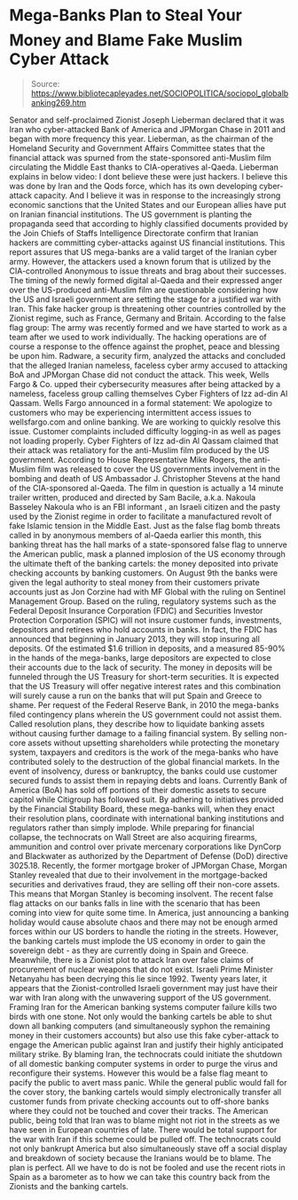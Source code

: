 # Mega-Banks Plan to Steal Your Money and Blame Fake Muslim Cyber Attack

> Source: https://www.bibliotecapleyades.net/SOCIOPOLITICA/sociopol_globalbanking269.htm

Senator and
self-proclaimed Zionist Joseph Lieberman declared that it was Iran
who cyber-attacked Bank of America and JPMorgan Chase in 2011 and began
with more frequency this year.
Lieberman, as the chairman of the
Homeland Security and Government Affairs Committee states that the
financial attack was spurned from the state-sponsored anti-Muslim film
circulating the Middle East thanks to CIA-operatives al-Qaeda.
Lieberman explains in below video:
I dont believe these were just hackers. I believe this was done by
Iran and the Qods force, which has its own developing cyber-attack
capacity.
And I believe it was in response to the increasingly strong
economic sanctions that the United States and our European allies have
put on Iranian financial institutions.
The US government is planting the propaganda seed that according to
highly classified documents provided by the Join Chiefs of Staffs
Intelligence Directorate confirm that Iranian hackers are committing
cyber-attacks against US financial institutions.
This report assures that US mega-banks are a valid target of the
Iranian cyber army. However, the attackers used a known forum that is
utilized by the
CIA-controlled Anonymous to issue threats and brag about their
successes.
The timing of the newly formed digital al-Qaeda and their expressed
anger over the US-produced anti-Muslim film are questionable considering
how the US and Israeli government are setting the stage for a justified
war with Iran.
This fake hacker group is threatening other countries
controlled by the Zionist regime, such as France, Germany and Britain.
According to the false flag group:
The army was recently formed and
we have started to work as a team after we used to work individually.
The hacking operations are of course a response to the offence against
the prophet, peace and blessing be upon him.
Radware, a security firm, analyzed
the attacks and concluded that the alleged Iranian nameless, faceless
cyber army accused to attacking BoA and JPMorgan Chase did not conduct
the attack.
This week, Wells Fargo & Co. upped
their cybersecurity measures after being attacked by a nameless,
faceless group calling themselves Cyber Fighters of Izz ad-din Al Qassam.
Wells Fargo announced in a formal statement:
We apologize to customers
who may be experiencing intermittent access issues to wellsfargo.com and
online banking. We are working to quickly resolve this issue.
Customer complaints included difficulty logging-in as well as pages not
loading properly.
Cyber Fighters of Izz ad-din Al Qassam claimed that their attack was
retaliatory for the anti-Muslim film produced by the US government.
According to House Representative Mike Rogers, the anti-Muslim film was
released to cover the US governments
involvement in the bombing and death of US Ambassador J. Christopher
Stevens at the hand of the CIA-sponsored al-Qaeda.
The film in question is actually a 14 minute trailer written, produced
and directed by Sam Bacile, a.k.a. Nakoula Basseley Nakoula who is
an FBI informant , an Israeli citizen and the pasty used by the
Zionist regime in order to facilitate a manufactured revolt of fake
Islamic tension in the Middle East.
Just as the
false flag bomb threats called in by anonymous members of al-Qaeda
earlier this month, this banking threat has the hall marks of a
state-sponsored false flag to unnerve the American public, mask a
planned implosion of the US economy through the ultimate theft of the
banking cartels: the money deposited into private checking accounts by
banking customers.
On August 9th the banks were given the legal authority to
steal money from their customers private accounts just as
Jon Corzine had with MF Global with the
ruling on Sentinel Management Group.
Based on the ruling, regulatory systems such as the Federal Deposit
Insurance Corporation (FDIC) and Securities Investor Protection
Corporation (SPIC) will not insure customer funds, investments,
depositors and retirees who hold accounts in banks.
In fact, the FDIC
has
announced that beginning in January 2013, they will stop insuring
all deposits.
Of the estimated $1.6 trillion in deposits, and a measured
85-90% in the hands of the mega-banks, large depositors are expected to
close their accounts due to the lack of security.
The money in deposits will be funneled through the US Treasury for
short-term securities.
It is expected that the US Treasury will offer
negative interest rates and this combination will surely cause a run on
the banks that will put Spain and Greece to shame.
Per request of the Federal Reserve Bank, in 2010 the mega-banks filed
contingency plans wherein the US government could not assist them.
Called
resolution plans, they describe how to liquidate banking assets
without causing further damage to a failing financial system. By selling
non-core assets without upsetting shareholders while protecting the
monetary system, taxpayers and creditors is the work of the mega-banks
who have contributed solely to the destruction of the global financial
markets.
In the event of insolvency, duress or bankruptcy, the banks could use
customer secured funds to assist them in repaying debts and loans.
Currently Bank of America (BoA) has
sold off portions of their domestic assets to secure capitol while
Citigroup has followed suit.
By adhering to initiatives provided by the
Financial Stability Board, these mega-banks will, when they enact
their resolution plans, coordinate with international banking
institutions and regulators rather than simply implode.
While preparing for financial collapse, the technocrats on Wall Street
are also acquiring firearms, ammunition and control over private
mercenary corporations like DynCorp and Blackwater as authorized by
the Department of Defense (DoD) directive
3025.18.
Recently, the former mortgage broker of JPMorgan Chase, Morgan Stanley
revealed that due to their involvement in the mortgage-backed securities
and derivatives fraud, they are selling off their non-core assets.
This
means that
Morgan Stanley is becoming
insolvent.
The recent false flag attacks on our banks falls in line with the
scenario that has been coming into view for quite some time. In America,
just announcing a banking holiday would cause absolute chaos and there
may not be enough armed forces within our US borders to handle the
rioting in the streets. However, the banking cartels must implode the US
economy in order to gain the sovereign debt - as they are currently
doing in Spain and Greece.
Meanwhile, there is a Zionist plot to attack Iran over false claims of
procurement of nuclear weapons that do not exist.
Israeli Prime Minister
Netanyahu has been
decrying this lie since 1992. Twenty years later, it appears that
the Zionist-controlled Israeli government may just have their war with
Iran along with the unwavering support of the US government.
Framing Iran for the American banking systems computer failure kills
two birds with one stone.
Not only would the banking cartels be able to
shut down all banking computers (and simultaneously syphon the
remaining money in their customers accounts) but also use this fake
cyber-attack to engage the American public against Iran and justify
their highly anticipated military strike.
By blaming Iran, the technocrats could initiate the shutdown of all
domestic banking computer systems in order to purge the virus and
reconfigure their systems.
However this would be a false flag meant to
pacify the public to avert mass panic. While the general public would
fall for the cover story, the banking cartels would simply
electronically transfer all customer funds from private checking
accounts out to off-shore banks where they could not be touched and
cover their tracks.
The American public, being told that Iran was to blame might not riot in
the streets as we have seen in European countries of late. There would
be total support for the war with Iran if this scheme could be pulled
off. The technocrats could not only bankrupt America but also
simultaneously stave off a social display and breakdown of society
because the Iranians would be to blame.
The plan is perfect. All we have to do is not be fooled and use the
recent riots in Spain as a barometer as to how we can take this country
back from the Zionists and the banking cartels.
